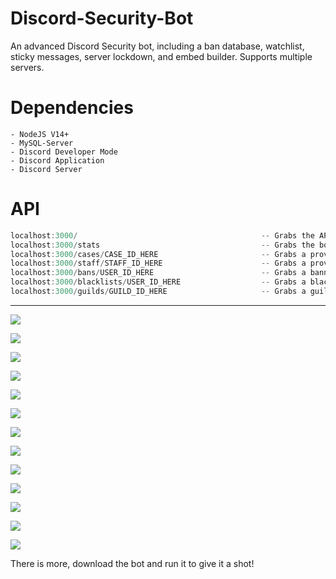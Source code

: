 # Discord-Security-Bot

An advanced Discord Security bot, including a ban database, watchlist, sticky messages, server lockdown, and embed builder. Supports multiple servers.

# Dependencies

```
- NodeJS V14+
- MySQL-Server
- Discord Developer Mode
- Discord Application
- Discord Server
```

# API

```js
localhost:3000/                                         -- Grabs the API status & credits
localhost:3000/stats                                    -- Grabs the bots statistics
localhost:3000/cases/CASE_ID_HERE                       -- Grabs a provided case
localhost:3000/staff/STAFF_ID_HERE                      -- Grabs a provided staff user
localhost:3000/bans/USER_ID_HERE                        -- Grabs a banned user
localhost:3000/blacklists/USER_ID_HERE                  -- Grabs a blacklisted user
localhost:3000/guilds/GUILD_ID_HERE                     -- Grabs a guild
```

---

![](https://cdn.hyperz.dev/ocagtbnm.png)

![](https://cdn.hyperz.dev/ny185scy.png)

![](https://cdn.hyperz.dev/mek46jqo.png)

![](https://cdn.hyperz.dev/hor1vbdf.png)

![](https://cdn.hyperz.dev/e5iystmu.png)

![](https://cdn.hyperz.dev/rjn3oviv.png)

![](https://cdn.hyperz.dev/y5erx1eu.png)

![](https://cdn.hyperz.dev/tg4lmcur.png)

![](https://cdn.hyperz.dev/b8646257.png)

![](https://cdn.hyperz.dev/fqhywaoj.png)

![](https://cdn.hyperz.dev/xi81oz2m.png)

![](https://cdn.hyperz.dev/in765rv0.png)

![](https://cdn.hyperz.dev/8kur5o2r.png)

There is more, download the bot and run it to give it a shot!
